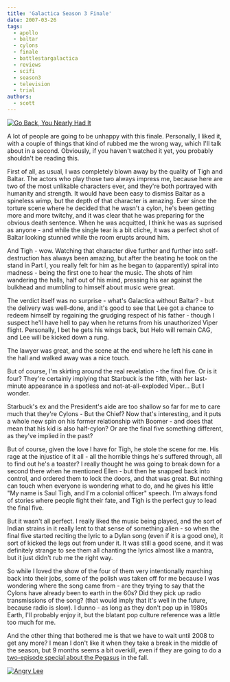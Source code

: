 ```yaml
---
title: 'Galactica Season 3 Finale'
date: 2007-03-26
tags:
  - apollo
  - baltar
  - cylons
  - finale
  - battlestargalactica
  - reviews
  - scifi
  - season3
  - television
  - trial
authors:
  - scott
---
```


[![Go Back, You Nearly Had It](/images/434812750_bcf7c68411.jpg)](http://www.flickr.com/photos/spaceninja/434812750/)

A lot of people are going to be unhappy with this finale. Personally, I liked it, with a couple of things that kind of rubbed me the wrong way, which I'll talk about in a second. Obviously, if you haven't watched it yet, you probably shouldn't be reading this.

First of all, as usual, I was completely blown away by the quality of Tigh and Baltar. The actors who play those two always impress me, because here are two of the most unlikable characters ever, and they're both portrayed with humanity and strength. It would have been easy to dismiss Baltar as a spineless wimp, but the depth of that character is amazing. Ever since the torture scene where he decided that he wasn't a cylon, he's been getting more and more twitchy, and it was clear that he was preparing for the obvious death sentence. When he was acquitted, I think he was as suprised as anyone - and while the single tear is a bit cliche, it was a perfect shot of Baltar looking stunned while the room erupts around him.

And Tigh - wow. Watching that character dive further and further into self-destruction has always been amazing, but after the beating he took on the stand in Part I, you really felt for him as he began to (apparently) spiral into madness - being the first one to hear the music. The shots of him wandering the halls, half out of his mind, pressing his ear against the bulkhead and mumbling to himself about music were great.

The verdict itself was no surprise - what's Galactica without Baltar? - but the delivery was well-done, and it's good to see that Lee got a chance to redeem himself by regaining the grudging respect of his father - though I suspect he'll have hell to pay when he returns from his unauthorized Viper flight. Personally, I bet he gets his wings back, but Helo will remain CAG, and Lee will be kicked down a rung.

The lawyer was great, and the scene at the end where he left his cane in the hall and walked away was a nice touch.

But of course, I'm skirting around the real revelation - the final five. Or is it four? They're certainly implying that Starbuck is the fifth, with her last-minute appearance in a spotless and not-at-all-exploded Viper... But I wonder.

Starbuck's ex and the President's aide are too shallow so far for me to care much that they're Cylons - But the Chief? Now that's interesting, and it puts a whole new spin on his former relationship with Boomer - and does that mean that his kid is also half-cylon? Or are the final five something different, as they've implied in the past?

But of course, given the love I have for Tigh, he stole the scene for me. His rage at the injustice of it all - all the horrible things he's suffered through, all to find out he's a toaster? I really thought he was going to break down for a second there when he mentioned Ellen - but then he snapped back into control, and ordered them to lock the doors, and that was great. But nothing can touch when everyone is wondering what to do, and he gives his little "My name is Saul Tigh, and I'm a colonial officer" speech. I'm always fond of stories where people fight their fate, and Tigh is the perfect guy to lead the final five.

But it wasn't all perfect. I really liked the music being played, and the sort of Indian strains in it really lent to that sense of something alien - so when the final five started reciting the lyric to a Dylan song (even if it is a good one), it sort of kicked the legs out from under it. It was still a good scene, and it was definitely strange to see them all chanting the lyrics almost like a mantra, but it just didn't rub me the right way.

So while I loved the show of the four of them very intentionally marching back into their jobs, some of the polish was taken off for me because I was wondering where the song came from - are they trying to say that the Cylons have already been to earth in the 60s? Did they pick up radio transmissions of the song? (that would imply that it's well in the future, because radio is slow). I dunno - as long as they don't pop up in 1980s Earth, I'll probably enjoy it, but the blatant pop culture reference was a little too much for me.

And the other thing that bothered me is that we have to wait until 2008 to get any more? I mean I don't like it when they take a break in the middle of the season, but 9 months seems a bit overkill, even if they are going to do a [two-episode special about the Pegasus](http://en.wikipedia.org/wiki/Battlestar_Galactica_%28DVD_movie%29) in the fall.

[![Angry Lee](/images/434812746_3003f337fd.jpg)](http://www.flickr.com/photos/spaceninja/434812746/)
